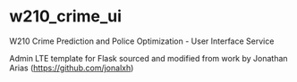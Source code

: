 # w210_crime_ui
W210 Crime Prediction and Police Optimization - User Interface Service

Admin LTE template for Flask sourced and modified from work by Jonathan Arias (https://github.com/jonalxh)
